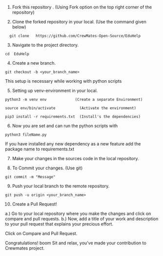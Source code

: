 1. Fork this repository .     (Using Fork option on the top right corner of the repository)

2. Clone the forked repository in your local.  (Use the command given below)
```
  git clone   https://github.com/CrewMates-Open-Source/EduHelp
```
3. Navigate to the project directory.
```
cd  EduHelp
```
4. Create a new branch.
```
git checkout -b <your_branch_name>
```
This setup is necessary while working with python scripts

5. Setting up venv-environment in your local.

```
python3 -m venv env             (Create a separate Environment)
```
```
source env/bin/activate           (Activate the environment)
```
```
pip3 install -r requirements.txt  (Install's the dependencies)
```
 6. Now you are set and can run the python scripts with
```
python3 fileName.py
```
If you have installed any new dependency as a new feature add the package name to requirements.txt

7. Make your changes in the sources code in the local repository.

8. To Commit your changes. (Use git)
```
git commit -m "Message"
```
9. Push your local branch to the remote repository.
```
git push -u origin <your_branch_name>
```

10. Create a Pull Request!

a.) Go to your local repository where you make the changes and click on compare and pull requests.
b.) Now, add a title of your work and description to your pull request that explains your precious effort.

Click on Compare and Pull Request.

Congratulations! boom Sit and relax, you've made your contribution to Crewmates project.


